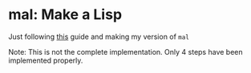 mal: Make a Lisp
================

Just following [this](https://github.com/kanaka/mal) guide and making my
version of `mal`

Note: This is not the complete implementation. Only 4 steps have been
implemented properly.
